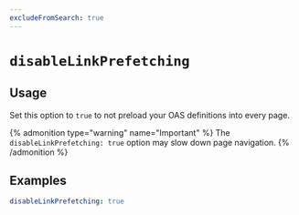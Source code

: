 ```yaml
---
excludeFromSearch: true
---
```


# `disableLinkPrefetching`

## Usage

Set this option to `true` to not preload your OAS definitions into every page.

{% admonition type="warning" name="Important" %}
The `disableLinkPrefetching: true` option may slow down page navigation.
{% /admonition %}

## Examples

```yaml In siteConfig
disableLinkPrefetching: true
```
